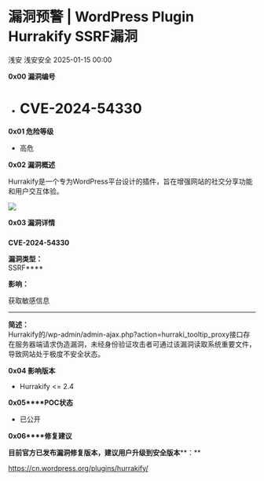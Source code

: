 #  漏洞预警 | WordPress Plugin Hurrakify SSRF漏洞   
浅安  浅安安全   2025-01-15 00:00  
  
**0x00 漏洞编号**  
- # CVE-2024-54330  
  
**0x01 危险等级**  
- 高危  
  
**0x02 漏洞概述**  
  
Hurrakify是一个专为WordPress平台设计的插件，旨在增强网站的社交分享功能和用户交互体验。  
  
![](https://mmbiz.qpic.cn/sz_mmbiz_png/7stTqD182SUfYu4SOjJQtKmGjOf2fbbqNVeuXxfbT8FHEKibcyM7hz0hMwJ9VfCUQtsPztmeibohe085gPEPUT5A/640?wx_fmt=png&from=appmsg "")  
  
**0x03 漏洞详情**  
###   
  
**CVE-2024-54330**  
  
**漏洞类型：**  
SSRF****  
  
**影响：**  
  
获取敏感信息  
  
  
****  
  
**简述：**  
Hurrakify的/wp-admin/admin-ajax.php?action=hurraki_tooltip_proxy接口存在服务器端请求伪造漏洞，未经身份验证攻击者可通过该漏洞读取系统重要文件，导致网站处于极度不安全状态。  
  
**0x04 影响版本**  
- Hurrakify <= 2.4  
  
**0x05****POC状态**  
- 已公开  
  
**0x06****修复建议**  
  
**目前官方已发布漏洞修复版本，建议用户升级到安全版本****：**  
  
https://cn.wordpress.org/plugins/hurrakify/  
  
  
  
